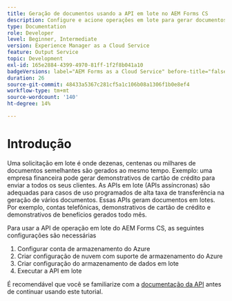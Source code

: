 ```yaml
---
title: Geração de documentos usando a API em lote no AEM Forms CS
description: Configure e acione operações em lote para gerar documentos.
type: Documentation
role: Developer
level: Beginner, Intermediate
version: Experience Manager as a Cloud Service
feature: Output Service
topic: Development
exl-id: 165e2884-4399-4970-81ff-1f2f8b041a10
badgeVersions: label="AEM Forms as a Cloud Service" before-title="false"
duration: 26
source-git-commit: 48433a5367c281cf5a1c106b08a1306f1b0e8ef4
workflow-type: tm+mt
source-wordcount: '140'
ht-degree: 14%

---
```


# Introdução

Uma solicitação em lote é onde dezenas, centenas ou milhares de documentos semelhantes são gerados ao mesmo tempo. Exemplo: uma empresa financeira pode gerar demonstrativos de cartão de crédito para enviar a todos os seus clientes.
As APIs em lote (APIs assíncronas) são adequadas para casos de uso programados de alta taxa de transferência na geração de vários documentos. Essas APIs geram documentos em lotes. Por exemplo, contas telefônicas, demonstrativos de cartão de crédito e demonstrativos de benefícios gerados todo mês.

Para usar a API de operação em lote do AEM Forms CS, as seguintes configurações são necessárias

1. Configurar conta de armazenamento do Azure
1. Criar configuração de nuvem com suporte de armazenamento do Azure
1. Criar configuração do armazenamento de dados em lote
1. Executar a API em lote

É recomendável que você se familiarize com a [documentação da API](https://experienceleague.adobe.com/docs/experience-manager-cloud-service/assets/batch-api.yaml?lang=en) antes de continuar usando este tutorial.
